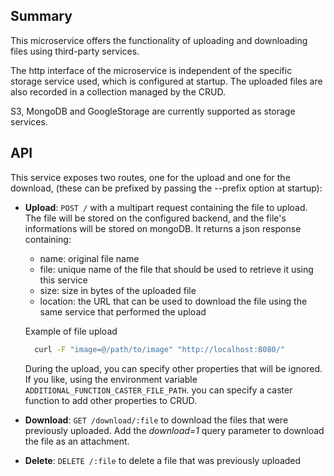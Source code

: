 ## Summary

This microservice offers the functionality of uploading and downloading files using third-party services.

The http interface of the microservice is independent of the specific storage service used, which is configured at startup. The uploaded files are also recorded in a collection managed by the CRUD.

S3, MongoDB and GoogleStorage are currently supported as storage services.

## API

This service exposes two routes, one for the upload and one for the download,
(these can be prefixed by passing the --prefix option at startup):


* **Upload**: `POST /` with a multipart request containing the file to upload. The file will be stored on
the configured backend, and the file's informations will be stored on mongoDB.
It returns a json response containing:

    * name: original file name
    * file: unique name of the file that should be used to retrieve it using this service
    * size: size in bytes of the uploaded file
    * location: the URL that can be used to download the file using the same service that performed the upload

  Example of file upload

  ```bash
    curl -F "image=@/path/to/image" "http://localhost:8080/"
  ```

  During the upload, you can specify other properties that will be ignored.
  If you like, using the environment variable `ADDITIONAL_FUNCTION_CASTER_FILE_PATH`.
  you can specify a caster function to add other properties to CRUD.

* **Download**: `GET /download/:file` to download the files that were previously uploaded. Add the *download=1* query parameter to download the file as an attachment.

* **Delete**: `DELETE /:file` to delete a file that was previously uploaded

